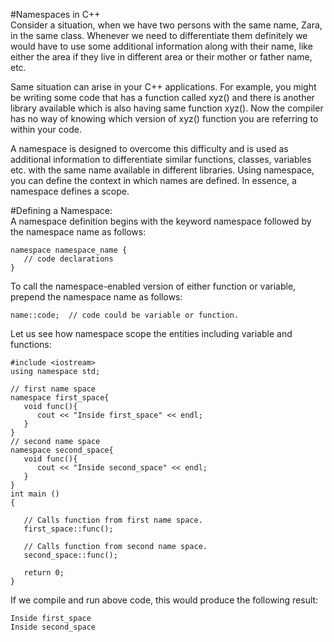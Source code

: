 #Namespaces in C++    
Consider a situation, when we have two persons with the same name, Zara, in the same class. Whenever we need to differentiate them definitely we would have to use some additional information along with their name, like either the area if they live in different area or their mother or father name, etc.      

Same situation can arise in your C++ applications. For example, you might be writing some code that has a function called xyz() and there is another library available which is also having same function xyz(). Now the compiler has no way of knowing which version of xyz() function you are referring to within your code.       

A namespace is designed to overcome this difficulty and is used as additional information to differentiate similar functions, classes, variables etc. with the same name available in different libraries. Using namespace, you can define the context in which names are defined. In essence, a namespace defines a scope.     

#Defining a Namespace:    
A namespace definition begins with the keyword namespace followed by the namespace name as follows:      
```
namespace namespace_name {
   // code declarations
}
```  

To call the namespace-enabled version of either function or variable, prepend the namespace name as follows:   
```
name::code;  // code could be variable or function.
```

Let us see how namespace scope the entities including variable and functions:     
```
#include <iostream>
using namespace std;

// first name space
namespace first_space{
   void func(){
      cout << "Inside first_space" << endl;
   }
}
// second name space
namespace second_space{
   void func(){
      cout << "Inside second_space" << endl;
   }
}
int main ()
{
 
   // Calls function from first name space.
   first_space::func();
   
   // Calls function from second name space.
   second_space::func(); 

   return 0;
}
```

If we compile and run above code, this would produce the following result:   
```
Inside first_space
Inside second_space
```


